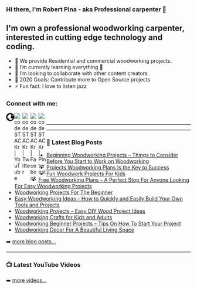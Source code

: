 <!--
**woodworking-rob/woodworking-rob** is a ✨ _special_ ✨ repository because its `README.md` (this file) appears on your GitHub profile.

Here are some ideas to get you started:

- 🔭 We provide Residential and commercial woodworking projects.
- 🌱 I’m currently learning everything.
- 👯 I’m looking to collaborate with other content creators.
- 🤔 I’m looking for help with ...
- 💬 Ask me about ...
- 📫 How to reach me: ...
- 😄 Pronouns: ...
- ⚡ Fun fact: ...
-->



### Hi there, I'm Robert Pina - aka Professional carpenter 👋
## I'm own a professional woodworking carpenter, interested in cutting edge technology and coding.

- 🔭 We provide Residential and commercial woodworking projects.
- 🌱 I’m currently learning everything 🤣
- 👯 I’m looking to collaborate with other content creators
- 💬 2020 Goals: Contribute more to Open Source projects
- ⚡ Fun fact: I love to listen jazz


### Connect with me:

[<img align="left" alt="codeSTACKr.com" width="22px" src="https://raw.githubusercontent.com/iconic/open-iconic/master/svg/globe.svg" />][website]
[<img align="left" alt="codeSTACKr | YouTube" width="22px" src="https://cdn.jsdelivr.net/npm/simple-icons@v3/icons/youtube.svg" />][youtube]
[<img align="left" alt="codeSTACKr | Twitter" width="22px" src="https://cdn.jsdelivr.net/npm/simple-icons@v3/icons/twitter.svg" />][twitter]
[<img align="left" alt="codeSTACKr | Facebook" width="22px" src="https://cdn.jsdelivr.net/npm/simple-icons@v3/icons/facebook.svg" />][facebook]
[<img align="left" alt="codeSTACKr | Pinterest" width="22px" src="https://cdn.jsdelivr.net/npm/simple-icons@v3/icons/pinterest.svg" />][pinterest]

<br />

---

---

### 📕 Latest Blog Posts

<!-- BLOG-POST-LIST:START -->
- [Beginning Woodworking Projects – Things to Consider Before You Start to Work on Woodworking](https://www.woodworkcenter.com/beginning-woodworking-projects-things-to-consider-before-you-start-to-work-on-woodworking/)
- [Projects Woodworking Plans Is the Key to Success](https://www.woodworkcenter.com/projects-woodworking-plans-is-the-key-to-success/)
- [Fun Woodwork Projects For Kids](https://www.woodworkcenter.com/fun-woodwork-projects-for-kids/)
- [Free Woodworking Plans – A Perfect Stop For Anyone Looking For Easy Woodworking Projects](https://www.woodworkcenter.com/free-woodworking-plans-a-perfect-stop-for-anyone-looking-for-easy-woodworking-projects/)
- [Woodworking Projects For The Beginner](https://www.woodworkcenter.com/woodworking-projects-for-the-beginner/)
- [Easy Woodworking Ideas – How to Quickly and Easily Build Your Own Tools and Projects](https://www.woodworkcenter.com/easy-woodworking-ideas-how-to-quickly-and-easily-build-your-own-tools-and-projects/)
- [Woodworking Projects – Easy DIY Wood Project Ideas](https://www.woodworkcenter.com/woodworking-projects-easy-diy-wood-project-ideas/)
- [Woodworking Crafts for Kids and Adults](https://www.woodworkcenter.com/woodworking-crafts-for-kids-and-adults/)
- [Woodworking Beginner Projects – Tips On How To Start Your Project](https://www.woodworkcenter.com/woodworking-beginner-projects-tips-on-how-to-start-your-project/)
- [Woodworking Decor For A Beautiful Living Space](https://www.woodworkcenter.com/woodworking-decor-for-a-beautiful-living-space/)
<!-- BLOG-POST-LIST:END -->

➡️ [more blog posts...](https://www.woodworkcenter.com)

---

### 📺 Latest YouTube Videos
➡️ [more videos...](https://www.youtube.com/channel/UC_ZbjWiZQVpodGs4IdTFr4Q)


[website]: https://www.woodworkcenter.com
[twitter]: https://twitter.com/Woodworking_Rob
[youtube]: https://www.youtube.com/channel/UC_ZbjWiZQVpodGs4IdTFr4Q
[facebook]: https://www.facebook.com/Woodworking-100258031964332
[pinterest]: https://www.pinterest.com/Woodworking_Rob
